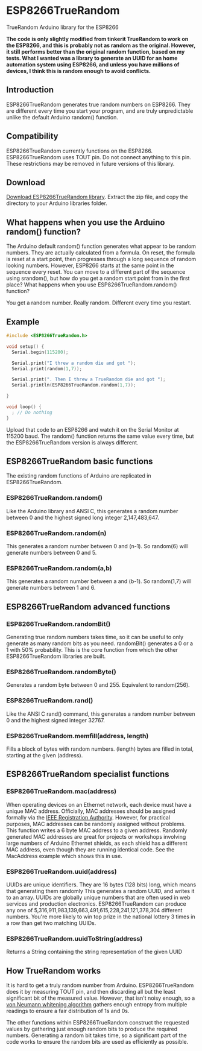 # ESP8266TrueRandom
TrueRandom Arduino library for the ESP8266

**The code is only slightly modified from tinkerit TrueRandom to work on the ESP8266, and this is probably not as random as the original. However, it still performs better than the original random function, based on my tests. What I wanted was a library to generate an UUID for an home automation system using ESP8266, and unless you have millions of devices, I think this is random enough to avoid conflicts.**

## Introduction

ESP8266TrueRandom generates true random numbers on ESP8266. They are different every time you start your program, and are truly unpredictable unlike the default Arduino random() function.

## Compatibility

ESP8266TrueRandom currently functions on the ESP8266. ESP8266TrueRandom uses TOUT pin. Do not connect anything to this pin. These restrictions may be removed in future versions of this library.

## Download

[Download ESP8266TrueRandom library](https://github.com/marvinroger/ESP8266TrueRandom/archive/master.zip). Extract the zip file, and copy the directory to your Arduino libraries folder.

## What happens when you use the Arduino random() function?

The Arduino default random() function generates what appear to be random numbers. They are actually calculated from a formula. On reset, the formula is reset at a start point, then progresses through a long sequence of random looking numbers. However, ESP8266 starts at the same point in the sequence every reset. You can move to a different part of the sequence using srandom(), but how do you get a random start point from in the first place?
What happens when you use ESP8266TrueRandom.random() function?

You get a random number. Really random. Different every time you restart.

## Example

```c++
#include <ESP8266TrueRandom.h>

void setup() {
  Serial.begin(115200);

  Serial.print("I threw a random die and got ");
  Serial.print(random(1,7));

  Serial.print(". Then I threw a TrueRandom die and got ");
  Serial.println(ESP8266TrueRandom.random(1,7));

}

void loop() {
  ; // Do nothing
}
```

Upload that code to an ESP8266 and watch it on the Serial Monitor at 115200 baud. The random() function returns the same value every time, but the ESP8266TrueRandom version is always different.

## ESP8266TrueRandom basic functions

The existing random functions of Arduino are replicated in ESP8266TrueRandom.

### ESP8266TrueRandom.random()

Like the Arduino library and ANSI C, this generates a random number between 0 and the highest signed long integer 2,147,483,647.

### ESP8266TrueRandom.random(n)

This generates a random number between 0 and (n-1). So random(6) will generate numbers between 0 and 5.

### ESP8266TrueRandom.random(a,b)

This generates a random number between a and (b-1). So random(1,7) will generate numbers between 1 and 6.

## ESP8266TrueRandom advanced functions

### ESP8266TrueRandom.randomBit()

Generating true random numbers takes time, so it can be useful to only generate as many random bits as you need. randomBit() generates a 0 or a 1 with 50% probability. This is the core function from which the other ESP8266TrueRandom libraries are built.

### ESP8266TrueRandom.randomByte()

Generates a random byte between 0 and 255. Equivalent to random(256).

### ESP8266TrueRandom.rand()

Like the ANSI C rand() command, this generates a random number between 0 and the highest signed integer 32767.

### ESP8266TrueRandom.memfill(address, length)

Fills a block of bytes with random numbers. (length) bytes are filled in total, starting at the given (address).

## ESP8266TrueRandom specialist functions

### ESP8266TrueRandom.mac(address)

When operating devices on an Ethernet network, each device must have a unique MAC address. Officially, MAC addresses should be assigned formally via the [IEEE Registration Authority](http://standards.ieee.org/regauth/index.html). However, for practical purposes, MAC addresses can be randomly assigned without problems. This function writes a 6 byte MAC address to a given address. Randomly generated MAC addresses are great for projects or workshops involving large numbers of Arduino Ethernet shields, as each shield has a different MAC address, even though they are running identical code. See the MacAddress example which shows this in use.

### ESP8266TrueRandom.uuid(address)

UUIDs are unique identifiers. They are 16 bytes (128 bits) long, which means that generating them randomly This generates a random UUID, and writes it to an array. UUIDs are globally unique numbers that are often used in web services and production electronics. ESP8266TrueRandom can produce any one of 5,316,911,983,139,663,491,615,228,241,121,378,304 different numbers. You're more likely to win top prize in the national lottery 3 times in a row than get two matching UUIDs.

### ESP8266TrueRandom.uuidToString(address)

Returns a String containing the string representation of the given UUID

## How TrueRandom works

It is hard to get a truly random number from Arduino. ESP8266TrueRandom does it by measuring TOUT pin, and then discarding all but the least significant bit of the measured value. However, that isn't noisy enough, so a [von Neumann whitening algorithm](http://en.wikipedia.org/wiki/Hardware_random_number_generator) gathers enough entropy from multiple readings to ensure a fair distribution of 1s and 0s.

The other functions within ESP8266TrueRandom construct the requested values by gathering just enough random bits to produce the required numbers. Generating a random bit takes time, so a significant part of the code works to ensure the random bits are used as efficiently as possible.
